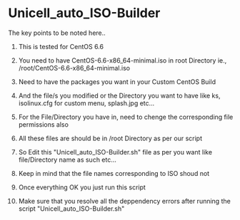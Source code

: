 # Unicell_auto_ISO-Builder
The key points to be noted here..

1. This is tested for CentOS 6.6

2. You need to have CentOS-6.6-x86_64-minimal.iso in root Directory ie.,
    /root/CentOS-6.6-x86_64-minimal.iso

3. Need to have the packages you want in your Custom CentOS Build

4. And the file/s you modified or the Directory you want to have like ks, isolinux.cfg for custom menu, splash.jpg etc...

5. For the File/Directory you have in, need to chenge the corresponding file permissions also

6. All these files are should be in /root Directory as per our script

7. So Edit this "Unicell_auto_ISO-Builder.sh" file as per you want like file/Directory name as such etc...

8. Keep in mind that the file names corresponding to ISO shoud not 

7. Once everything OK you just run this script

5. Make sure that you resolve all the deppendency errors after running the script "Unicell_auto_ISO-Builder.sh"
